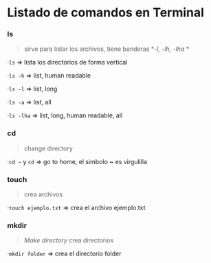 # Listado de comandos en Terminal

### ls
 > sirve para listar los archivos, tiene banderas **-l, -lh, -lha* *

·`ls` => lista los directorios de forma vertical

·`ls -h` => list, human readable

·`ls -l` => list, long

·`ls -a` => list, all

·`ls -lha` => list, long, human readable, all

### cd
> change directory

·`cd ~` y `cd` => go to home, el simbolo **~** es virgulilla

### touch
> crea archivos

·`touch ejemplo.txt` => crea el archivo ejemplo.txt

### mkdir
>*Make directory* crea directorios

·`mkdir folder` => crea el directorio folder
